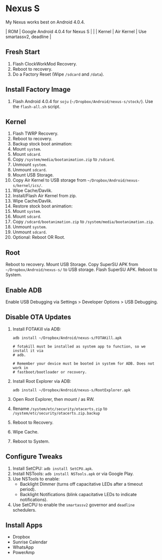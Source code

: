 # Nexus S

My Nexus works best on Android 4.0.4.

| ROM | Google Android 4.0.4 for Nexus S | |
| Kernel | Air Kernel | Use smartassv2, deadline | 


## Fresh Start

1. Flash ClockWorkMod Recovery.
2. Reboot to recovery.
3. Do a Factory Reset (Wipe `/sdcard` and `/data`).

## Install Factory Image

1. Flash Android 4.0.4 for `soju` (`~/Dropbox/Android/nexus-s/stock/`).  Use the
`flash-all.sh` script.

## Kernel

1. Flash TWRP Recovery. 
2. Reboot to recovery.
3. Backup stock boot animation:
  1. Mount `system`. 
  2. Mount `sdcard`.
  3. Copy `/system/media/bootanimation.zip` to `/sdcard`.
  4. Unmount `system`.
  5. Unmount `sdcard`.
4. Mount USB Storage.
5. Copy Air Kernel to USB storage from `~/Dropbox/Android/nexus-s/kernel/ics/`.
6. Wipe Cache/Davlik.
7. Install/Flash Air Kernel from zip.
8. Wipe Cache/Davlik.
9. Restore stock boot animation:
  1. Mount `system`.
  2. Mount `sdcard`.
  3. Copy `/sdcard/bootanimation.zip` to `/system/media/bootanimation.zip`.
  4. Unmount `system`.
  5. Unmount `sdcard`.
10. Optional: Reboot OR Root.

## Root

Reboot to recovery.
Mount USB Storage.
Copy SuperSU APK from `~/Dropbox/Android/nexus-s/` to USB storage.
Flash SuperSU APK.
Reboot to System.

## Enable ADB
Enable USB Debugging via Settings > Developer Options > USB Debugging.

## Disable OTA Updates
1. Install FOTAKill via ADB:

   ~~~
   adb install ~/Dropbox/Android/nexus-s/FOTAKill.apk

   # fotakill must be installed as system app to function, so we install it via
   # adb.

   # Remember your device must be booted in system for ADB. Does not work in
   # fastboot/bootloader or recovery.
   ~~~
   
2. Install Root Explorer via ADB:

   ~~~
   adb install ~/Dropbox/Android/nexus-s/RootExplorer.apk
   ~~~

3. Open Root Explorer, then mount / as RW.
4. Rename `/system/etc/security/otacerts.zip` to
   `/system/etc/security/otacerts.zip.backup`
5. Reboot to Recovery.
6. Wipe Cache.
7. Reboot to System.

## Configure Tweaks

1. Install SetCPU: `adb install SetCPU.apk`.
2. Install NSTools: `adb install NSTools.apk` or via Google Play. 
3. Use NSTools to enable: 
   - Backlight Dimmer (turns off capacitative LEDs after a timeout period).
   - Backlight Notifications (blink capacitative LEDs to indicate
       notifications).
4. Use SetCPU to enable the `smartassv2` governor and `deadline` schedulers.


## Install Apps

- Dropbox
- Sunrise Calendar
- WhatsApp
- PowerAmp
